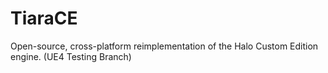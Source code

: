 # TiaraCE
Open-source, cross-platform reimplementation of the Halo Custom Edition engine. (UE4 Testing Branch)
